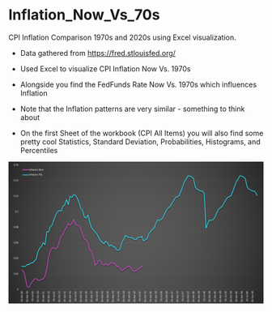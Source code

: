 # Inflation_Now_Vs_70s
CPI Inflation Comparison 1970s and 2020s using Excel visualization.

- Data gathered from https://fred.stlouisfed.org/
- Used Excel to visualize CPI Inflation Now Vs. 1970s
- Alongside you find the FedFunds Rate Now Vs. 1970s which influences Inflation
- Note that the Inflation patterns are very similar - something to think about

- On the first Sheet of the workbook (CPI All Items) you will also find some pretty cool Statistics, Standard Deviation, Probabilities, Histograms, and Percentiles

![Inflation Chart](Inflation_Now_vs_70s.png)
